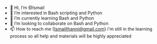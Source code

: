 - 👋 Hi, I’m @Ismail
- 👀 I’m interested in Bash scripting and Python
- 🌱 I’m currently learning Bash and Python
- 💞️ I’m looking to collaborate on Bash and Python
- 📫 How to reach me {Ismailthanni@gmail.com} 
i'm still in the learning process so all help and materials will be highly appreciated

<!---
orezie/orezie is a ✨ special ✨ repository because its `README.md` (this file) appears on your GitHub profile.
You can click the Preview link to take a look at your changes.
--->
